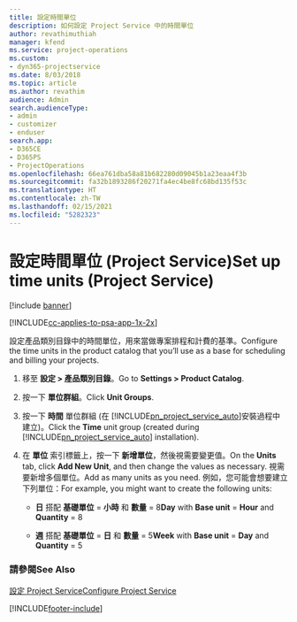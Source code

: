 ```yaml
---
title: 設定時間單位
description: 如何設定 Project Service 中的時間單位
author: revathimuthiah
manager: kfend
ms.service: project-operations
ms.custom:
- dyn365-projectservice
ms.date: 8/03/2018
ms.topic: article
ms.author: revathim
audience: Admin
search.audienceType:
- admin
- customizer
- enduser
search.app:
- D365CE
- D365PS
- ProjectOperations
ms.openlocfilehash: 66ea761dba58a81b682280d09045b1a23eaa4f3b
ms.sourcegitcommit: fa32b1893286f20271fa4ec4be8fc68bd135f53c
ms.translationtype: HT
ms.contentlocale: zh-TW
ms.lasthandoff: 02/15/2021
ms.locfileid: "5282323"
---
```

# <a name="set-up-time-units-project-service"></a><span data-ttu-id="5bff9-103">設定時間單位 (Project Service)</span><span class="sxs-lookup"><span data-stu-id="5bff9-103">Set up time units (Project Service)</span></span>

[!include [banner](../includes/psa-now-project-operations.md)]

[!INCLUDE[cc-applies-to-psa-app-1x-2x](../includes/cc-applies-to-psa-app-1x-2x.md)]

<span data-ttu-id="5bff9-104">設定產品類別目錄中的時間單位，用來當做專案排程和計費的基準。</span><span class="sxs-lookup"><span data-stu-id="5bff9-104">Configure the time units in the product catalog that you’ll use as a base for scheduling and billing your projects.</span></span>  
  
1. <span data-ttu-id="5bff9-105">移至 **設定 > 產品類別目錄**。</span><span class="sxs-lookup"><span data-stu-id="5bff9-105">Go to **Settings > Product Catalog**.</span></span>  
  
2. <span data-ttu-id="5bff9-106">按一下 **單位群組**。</span><span class="sxs-lookup"><span data-stu-id="5bff9-106">Click **Unit Groups**.</span></span>  
  
3. <span data-ttu-id="5bff9-107">按一下 **時間** 單位群組 (在 [!INCLUDE[pn_project_service_auto](../includes/pn-project-service-auto.md)]安裝過程中建立)。</span><span class="sxs-lookup"><span data-stu-id="5bff9-107">Click the **Time** unit group (created during [!INCLUDE[pn_project_service_auto](../includes/pn-project-service-auto.md)] installation).</span></span>  
  
4. <span data-ttu-id="5bff9-108">在 **單位** 索引標籤上，按一下 **新增單位**，然後視需要變更值。</span><span class="sxs-lookup"><span data-stu-id="5bff9-108">On the **Units** tab, click **Add New Unit**, and then change the values as necessary.</span></span> <span data-ttu-id="5bff9-109">視需要新增多個單位。</span><span class="sxs-lookup"><span data-stu-id="5bff9-109">Add as many units as you need.</span></span> <span data-ttu-id="5bff9-110">例如，您可能會想要建立下列單位：</span><span class="sxs-lookup"><span data-stu-id="5bff9-110">For example, you might want to create the following units:</span></span>  
  
   - <span data-ttu-id="5bff9-111">**日** 搭配 **基礎單位** = **小時** 和 **數量** = 8</span><span class="sxs-lookup"><span data-stu-id="5bff9-111">**Day** with **Base unit** = **Hour** and **Quantity** = 8</span></span>  
  
   - <span data-ttu-id="5bff9-112">**週** 搭配 **基礎單位** = **日** 和 **數量** = 5</span><span class="sxs-lookup"><span data-stu-id="5bff9-112">**Week** with **Base unit** = **Day** and **Quantity** = 5</span></span>  
  
### <a name="see-also"></a><span data-ttu-id="5bff9-113">請參閱</span><span class="sxs-lookup"><span data-stu-id="5bff9-113">See Also</span></span>  
 [<span data-ttu-id="5bff9-114">設定 Project Service</span><span class="sxs-lookup"><span data-stu-id="5bff9-114">Configure Project Service</span></span>](../psa/configure.md)


[!INCLUDE[footer-include](../includes/footer-banner.md)]